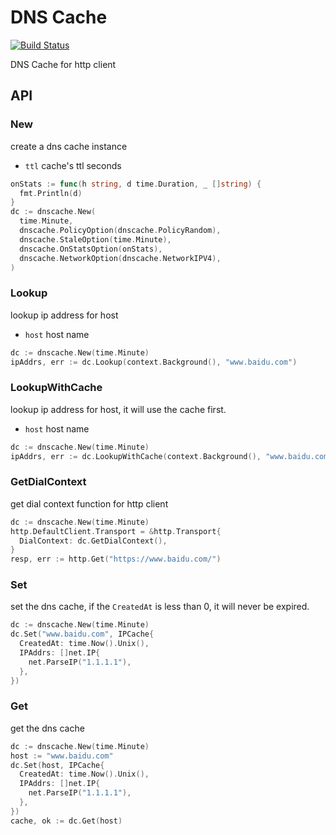 # DNS Cache

[![Build Status](https://github.com/vicanso/dnscache/workflows/Test/badge.svg)](https://github.com/vicanso/dnscache/actions)

DNS Cache for http client

## API

### New

create a dns cache instance

- `ttl` cache's ttl seconds

```go
onStats := func(h string, d time.Duration, _ []string) {
  fmt.Println(d)
}
dc := dnscache.New(
  time.Minute,
  dnscache.PolicyOption(dnscache.PolicyRandom),
  dnscache.StaleOption(time.Minute),
  dnscache.OnStatsOption(onStats),
  dnscache.NetworkOption(dnscache.NetworkIPV4),
)
```

### Lookup

lookup ip address for host

- `host` host name

```go
dc := dnscache.New(time.Minute)
ipAddrs, err := dc.Lookup(context.Background(), "www.baidu.com")
```

### LookupWithCache

lookup ip address for host, it will use the cache first.

- `host` host name

```go
dc := dnscache.New(time.Minute)
ipAddrs, err := dc.LookupWithCache(context.Background(), "www.baidu.com")
```

### GetDialContext

get dial context function for http client

```go
dc := dnscache.New(time.Minute)
http.DefaultClient.Transport = &http.Transport{
  DialContext: dc.GetDialContext(),
}
resp, err := http.Get("https://www.baidu.com/")
```

### Set

set the dns cache, if the `CreatedAt` is less than 0, it will never be expired.

```go
dc := dnscache.New(time.Minute)
dc.Set("www.baidu.com", IPCache{
  CreatedAt: time.Now().Unix(),
  IPAddrs: []net.IP{
    net.ParseIP("1.1.1.1"),
  },
})
```

### Get

get the dns cache

```go
dc := dnscache.New(time.Minute)
host := "www.baidu.com"
dc.Set(host, IPCache{
  CreatedAt: time.Now().Unix(),
  IPAddrs: []net.IP{
    net.ParseIP("1.1.1.1"),
  },
})
cache, ok := dc.Get(host)
```